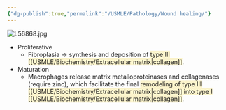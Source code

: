 ```yaml
---
{"dg-publish":true,"permalink":"/USMLE/Pathology/Wound healing/"}
---
```


![L56868.jpg](/img/user/appendix/L56868.jpg)
- Proliferative
	- Fibroplasia → synthesis and deposition of <span style="background:rgba(240, 200, 0, 0.2)">type III [[USMLE/Biochemistry/Extracellular matrix\|collagen]]</span>.
- Maturation
	- Macrophages release matrix metalloproteinases and collagenases (require zinc), which facilitate the final <span style="background:rgba(240, 200, 0, 0.2)">remodeling of type III [[USMLE/Biochemistry/Extracellular matrix\|collagen]] into type I [[USMLE/Biochemistry/Extracellular matrix\|collagen]]</span>.
